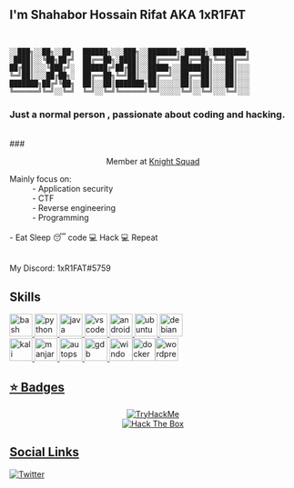 
## I'm Shahabor Hossain Rifat AKA 1xR1FAT


```ascii


░░███╗░░██╗░░██╗  ██████╗░░░███╗░░███████╗░█████╗░████████╗
░████║░░╚██╗██╔╝  ██╔══██╗░████║░░██╔════╝██╔══██╗╚══██╔══╝
██╔██║░░░╚███╔╝░  ██████╔╝██╔██║░░█████╗░░███████║░░░██║░░░
╚═╝██║░░░██╔██╗░  ██╔══██╗╚═╝██║░░██╔══╝░░██╔══██║░░░██║░░░
███████╗██╔╝╚██╗  ██║░░██║███████╗██║░░░░░██║░░██║░░░██║░░░
╚══════╝╚═╝░░╚═╝  ╚═╝░░╚═╝╚══════╝╚═╝░░░░░╚═╝░░╚═╝░░░╚═╝░░░

```
### Just a normal person , passionate about coding and hacking.


<br>
### <p align="center">Member at <a href="https://github.com/KnightSquad">Knight Squad</a> </p> 

 <dt>Mainly focus on:</dt>
  <dd>              - Application security</dd>
  <dd>              - CTF</dd>
  <dd>              - Reverse engineering</dd>
  <dd>              - Programming</dd>
</dl>
<br>
- Eat <i class="fas fa-utensils"></i> Sleep 😴 code 💻 Hack 💻 Repeat
<dl> 
</dl>

<br>
My Discord: 1xR1FAT#5759
<br>

## Skills
<a href="https://www.gnu.org/software/bash/"><img src="https://upload.wikimedia.org/wikipedia/commons/thumb/4/4b/Bash_Logo_Colored.svg/512px-Bash_Logo_Colored.svg.png?20180723054350" alt="bash" width="40" height="40"/>
  <a href="https://www.python.org"><img src="https://github.com/keikomori/icons-badges/blob/master/icons/Python/python.svg" alt="python" width="40" height="40"/>
  <a href="https://www.java.com"><img src="https://github.com/keikomori/icons-badges/blob/master/icons/Java/java.png" alt="java" width="40" height="40"/>
  <a href="https://code.visualstudio.com"><img src="https://github.com/keikomori/icons-badges/blob/master/icons/VSCode/vscode.svg" alt="vscode" width="40" height="40"/>
  <a href="https://developer.android.com/studio/"><img src="https://github.com/keikomori/icons-badges/blob/master/icons/Android/android.svg" alt="androidstudio" width="40" height="40"/>
  <a href="https://ubuntu.com/"><img src="https://github.com/keikomori/icons-badges/blob/master/icons/Ubuntu/ubuntu.svg" alt="ubuntu" width="40" height="40"/>
  <a href="https://debian.org"><img src="https://www.debian.org/logos/openlogo-nd.svg" alt="debian" width="40" height="40"/><br>
  <a href="https://kali.org"><img src="https://img.icons8.com/color/100/000000/kali-linux.png" alt="kali" width="40" height="40"/>
  <a href="https://manjaro.org"><img src="https://upload.wikimedia.org/wikipedia/commons/3/3e/Manjaro-logo.svg" alt="manjaro" width="40" height="40"/>
  <a href="https://autopsy.com"><img src="https://www.sleuthkit.org/picts/renzik_sm.jpg" alt="autopsy" width="40" height="40"/>
  <a href="https://gnu.org"><img src="https://www.gnu.org/savannah-checkouts/gnu/gdb/images/archer.svg" alt="gdb" width="40" height="40"/>
  <a href="https://www.microsoft.com/pt-br/windows/"><img src="https://github.com/keikomori/icons-badges/blob/master/icons/Windows/windows.svg" alt="windows" width="40" height="40"/><a href="https://www.docker.com/"><img src="https://github.com/keikomori/icons-badges/blob/master/icons/Docker/docker.svg" alt="docker" width="40" height="40"/><a href="https://br.wordpress.org/"><img src="https://github.com/keikomori/icons-badges/blob/master/icons/WordPress/wordpress.svg" alt="wordpress" width="40" height="40"/>
<br>

<h2>⭐ Badges</h2>

 <div align="center">
   <img src="https://tryhackme-badges.s3.amazonaws.com/hackjunior90.png" alt="TryHackMe">
  <br>
   <img src="https://www.hackthebox.com/badge/image/622396" alt="Hack The Box"> 
</div>
  
   
   
## Social Links

[![Twitter](https://img.shields.io/badge/-Twitter-000000?style=flat&logo=Twitter&logoColor=00acee)](https://twitter.com/1xR1Fat)

